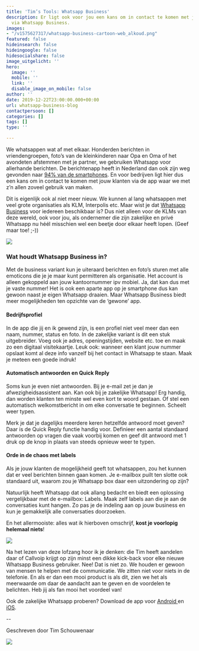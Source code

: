 ```yaml
---
title: 'Tim’s Tools: Whatsapp Business'
description: Er ligt ook voor jou een kans om in contact te komen met jouw klanten
  via Whatsapp Business.
images:
- "/v1575627317/whatsapp-business-cartoon-web_alkoud.png"
featured: false
hideinsearch: false
hideingoogle: false
hidesocialshare: false
image_uitgelicht: ''
hero:
  image: ''
  mobile: ''
  link: ''
  disable_image_on_mobile: false
author: ''
date: 2019-12-22T23:00:00.000+00:00
url: whatsapp-business-blog
contactpersoon: []
categories: []
tags: []
type: ''

---
```

We whatsappen wat af met elkaar. Honderden berichten in vriendengroepen, foto’s van de kleinkinderen naar Opa en Oma of het avondeten afstemmen met je partner, we gebruiken Whatsapp voor allerhande berichten. De berichtenapp heeft in Nederland dan ook zijn weg gevonden naar [94% van de smartphones](https://www.emerce.nl/nieuws/facebook-domineert-nederlands-speelveld-apps-berichten-sociale-media). En voor bedrijven ligt hier dus een kans om in contact te komen met jouw klanten via de app waar we met z’n allen zoveel gebruik van maken.

Dit is eigenlijk ook al niet meer nieuw. We kunnen al lang whatsappen met veel grote organisaties als KLM, Interpolis etc. Maar wist je dat [Whatsapp Business](https://www.whatsapp.com/business/) voor iedereen beschikbaar is? Dus niet alleen voor de KLMs van deze wereld, ook voor jou, als ondernemer die zijn zakelijke en privé Whatsapp nu héél misschien wel een beetje door elkaar heeft lopen. (Geef maar toe! ;-))

![](https://res.cloudinary.com/callvoip/image/upload/v1575627200/whatsapp-business-web_i8itfl.png)

### Wat houdt Whatsapp Business in?

Met de business variant kun je uiteraard berichten en foto’s sturen met alle emoticons die je je maar kunt permitteren als organisatie. Het account is alleen gekoppeld aan jouw kantoornummer ipv mobiel. Ja, dat kan dus met je vaste nummer! Het is ook een aparte app op je smartphone dus kan gewoon naast je eigen Whatsapp draaien. Maar Whatsapp Business biedt meer mogelijkheden ten opzichte van de ‘gewone’ app.

#### Bedrijfsprofiel

In de app die jij en ik gewend zijn, is een profiel niet veel meer dan een naam, nummer, status en foto. In de zakelijke variant is dit een stuk uitgebreider. Voeg ook je adres, openingstijden, website etc. toe en maak zo een digitaal visitekaartje. Leuk ook: wanneer een klant jouw nummer opslaat komt al deze info vanzelf bij het contact in Whatsapp te staan. Maak je meteen een goede indruk!

#### Automatisch antwoorden en Quick Reply

Soms kun je even niet antwoorden. Bij je e-mail zet je dan je afwezigheidsassistent aan. Kan ook bij je zakelijke Whatsapp! Erg handig, dan worden klanten ten minste wel even kort te woord gestaan. Of stel een automatisch welkomstbericht in om elke conversatie te beginnen. Scheelt weer typen.

Merk je dat je dagelijks meerdere keren hetzelfde antwoord moet geven? Daar is de Quick Reply functie handig voor. Definieer een aantal standaard antwoorden op vragen die vaak voorbij komen en geef dit antwoord met 1 druk op de knop in plaats van steeds opnieuw weer te typen.

#### Orde in de chaos met labels

Als je jouw klanten de mogelijkheid geeft tot whatsappen, zou het kunnen dat er veel berichten binnen gaan komen. Je e-mailbox puilt ten slotte ook standaard uit, waarom zou je Whatsapp box daar een uitzondering op zijn?

Natuurlijk heeft Whatsapp dat ook allang bedacht en biedt een oplossing vergelijkbaar met de e-mailbox: Labels. Maak zelf labels aan die je aan de conversaties kunt hangen. Zo pas je de indeling aan op jouw business en kun je gemakkelijk alle conversaties doorzoeken.

En het allermooiste: alles wat ik hierboven omschrijf, **kost je voorlopig helemaal niets**!

![](https://res.cloudinary.com/callvoip/image/upload/v1575627317/whatsapp-business-cartoon-web_alkoud.png)

Na het lezen van deze lofzang hoor ik je denken: die Tim heeft aandelen daar of Callvoip krijgt op zijn minst een dikke kick-back voor elke nieuwe Whatsapp Business gebruiker. Nee! Dat is niet zo. We houden er gewoon van mensen te helpen met de communicatie. We zitten niet voor niets in de telefonie. En als er dan een mooi product is als dit, zien we het als meerwaarde om daar de aandacht aan te geven en de voordelen te belichten. Heb jij als fan mooi het voordeel van!

Ook de zakelijke Whatsapp proberen? Download de app voor [Android ](https://play.google.com/store/apps/details?id=com.whatsapp.w4b)en [iOS](https://itunes.apple.com/app/whatsapp-business/id1386412985?mt=8).

\--

Geschreven door Tim Schouwenaar

![](https://res.cloudinary.com/callvoip/image/upload/v1575381401/TS_blog_ahjafu.jpg)